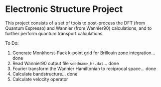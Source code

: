 # Electronic Structure Project

This project consists of a set of tools to post-process the DFT (from Quantum Espresso) and Wannier (from Wannier90) calculations, and to further perform quantum transport calculations.

To Do:

1. Generate Monkhorst-Pack k-point grid for Brillouin zone integration... done
2. Read Wannier90 output file `seedname_hr.dat`... done
3. Fourier transform the Wannier Hamiltonian to reciprocal space... done
4. Calculate bandstructure... done
5. Calculate velocity operator
